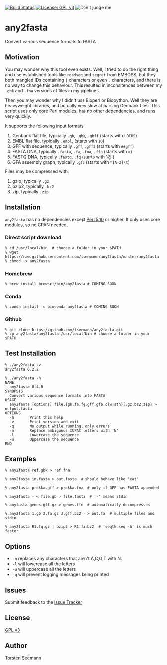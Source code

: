 [![Build Status](https://travis-ci.org/tseemann/any2fasta.svg?branch=master)](https://travis-ci.org/tseemann/any2fasta) 
[![License: GPL v3](https://img.shields.io/badge/License-GPL%20v3-blue.svg)](https://www.gnu.org/licenses/gpl-3.0)
![Don't judge me](https://img.shields.io/badge/Language-Perl_5-steelblue.svg)

# any2fasta

Convert various sequence formats to FASTA

## Motivation

You may wonder why this tool even exists.  Well, I tried to do the right
thing and use established tools like `readseq` and `seqret` from EMBOSS, but
they both mangled IDs containing `|` characters or even `.` characters, and
there is no way to change this behaviour.  This resulted in inconsitences
between my `.gbk` and `.fna` versions of files in my pipelines.

Then you may wonder why I didn't use Bioperl or Biopython. Well they are
heavyweight libraries, and actually very slow at parsing Genbank files.
This script uses only core Perl modules, has no other dependencies, and
runs very quickly.

It supports the following input formats:
1. Genbank flat file, typically `.gb`, `.gbk`, `.gbff` (starts with `LOCUS`)
2. EMBL flat file, typically `.embl`, (starts with `ID`)
3. GFF with sequence, typically `.gff`, `.gff3` (starts with `##gff`)
4. FASTA DNA, typically `.fasta`, `.fa`, `.fna`, `.ffn` (starts with `>`)
5. FASTQ DNA, typically `.fastq`, `.fq` (starts with '@')
6. GFA assembly graph, typically `.gfa` (starts with `^[A-Z]\t`)

Files may be compressed with:
1. gzip, typically `.gz`
2. bzip2, typically `.bz2`
3. zip, typically `.zip`

## Installation

`any2fasta` has no dependencies except [Perl 5.10](https://www.perl.org/)
or higher. It only uses core modules, so no CPAN needed.

### Direct script download
```
% cd /usr/local/bin  # choose a folder in your $PATH
% wget https://raw.githubusercontent.com/tseemann/any2fasta/master/any2fasta
% chmod +x any2fasta
```
### Homebrew
```
% brew install brewsci/bio/any2fasta # COMING SOON
```
### Conda
```
% conda install -c bioconda any2fasta # COMING SOON
```
### Github
```
% git clone https://github.com/tseemann/any2fasta.git
% cp any2fasta/any2fasta /usr/local/bin # choose a folder in your $PATH
```

## Test Installation

```
% ./any2fasta -v
any2fasta 0.2.2

% ./any2fasta -h
NAME
  any2fasta 0.4.0
SYNOPSIS
  Convert various sequence formats into FASTA
USAGE
  any2fasta [options] file.{gb,fa,fq,gff,gfa,clw,sth}[.gz,bz2,zip] > output.fasta
OPTIONS
  -h       Print this help
  -v       Print version and exit
  -q       No output while running, only errors
  -n       Replace ambiguous IUPAC letters with 'N'
  -l       Lowercase the sequence
  -u       Uppercase the sequence
END
```

## Examples
```
% any2fasta ref.gbk > ref.fna

% any2fasta in.fasta > out.fasta  # should behave like "cat"

% any2fasta prokka.gff > prokka.fna  # only if GFF has FASTA appended

% any2fasta - < file.gb > file.fasta  # '-' means stdin

% anyfasta genes.gff.gz > genes.ffn  # automatically decompresses

% any2fasta 1.gb 2.fa.gz 3.gff.bz2 - > out.fa  # multiple files and stdin

% any2fasta R1.fq.gz | bzip2 > R1.fa.bz2  # 'seqtk seq -A' is much faster
```

## Options

* `-n` replaces any characters that aren't A,C,G,T with N.
* `-l` will lowercase all the letters
* `-u` will uppercase all the letters
* `-q` will prevent logging messages being printed

## Issues

Submit feedback to the [Issue Tracker](https://github.com/tseemann/any2fasta/issues)

## License

[GPL v3](https://raw.githubusercontent.com/tseemann/any2fasta/master/LICENSE)

## Author

[Torsten Seemann](http://tseemann.github.io/)

